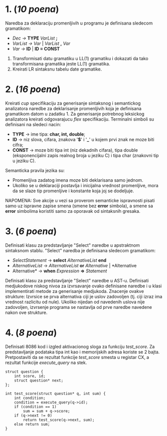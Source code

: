 ﻿# 1. (*10 poena*)

Naredba za deklaraciju promenljivih u programu je definisana sledecom gramatikom:
- *Dec ->* **TYPE** *VarList* **;**
- *VarList -> Var* | *VarList* **,** *Var*
- *Var ->* **ID** | **ID = CONST**

1) Transformisati datu gramatiku u LL(1) gramatiku i dokazati da tako transformisana gramatika jeste LL(1) gramatika.
1) Kreirati LR sintaksnu tabelu date gramatike.

# 2. (*16 poena*)

Kreirati *cup* specifikaciju za generisanje sintaksnog i semantickog analizatora naredbe za deklarisanje promenljivih koja je definisana gramatikom datom u zadatku 1. Za generisanje potrebnog leksickog analizatora kreirati odgovarajucu *flex* specifikaciju. Terminalni simboli su definisani na sledeci nacin:
- **TYPE** -> ime tipa: **char, int, double**;
- **ID** -> niz slova, cifara, znakova '**$**' i '**\_**' u kojem prvi znak ne moze biti cifra; 
- **CONST** -> moze biti tipa int (niz dekadnih cifara), tipa double (eksponencijalni zapis realnog broja u jeziku C) i tipa char (znakovni tip u jeziku C). 

Semanticka pravila jezika su:

- Promenljiva zadatog imena moze biti deklarisana samo jednom.
- Ukoliko se u deklaraciji postavlja i inicijalna vrednost promenljive, mora da se slaze tip promenljive i konstante koja joj se dodeljuje.

NAPOMENA: Sve akcije u vezi sa proverom semanticke ispravnosti pisati samo uz ispravne zapise smena (smene bez **error**  simbola), a smene sa **error**  simbolima koristiti samo za oporavak od sintaksnih gresaka.

# 3. (*6 poena*)

Definisati klasu za predstavljanje "Select" naredbe u apstraktnom sintaksnom stablu. "Select" naredba je definisana sledecom gramatikom: 

- *SelectStatement* -> **select** *AlternativeList* **end**
- *AlternativeList* -> *AlternativeList* **or** *Alternative* | *Alternative
- Alternative* -> **when** *Expression* **=>** *Statement*

Definisati klasu za predstavljanje "Select" naredbe u AST-u. Definisati medjukodove niskog nivoa za izvrsavanje ovako definisane naredbe i u klasi implementirati metode za generisanje medjukoda. Znacenje ovakve strukture: Izvrsice se prva alternativa ciji je uslov zadovoljen (tj. ciji izraz ima vrednost razlicitu od nule). Ukoliko nijedan od navedenih uslova nije zadovoljen, izvrsenje programa se nastavlja od prve naredbe navedene nakon ove strukture. 

# 4. (*8 poena*)

Definisati 8086 kod i izgled aktivacionog sloga za funkciju *test\_score*. Za predstavljanje podataka tipa int kao i memorijskih adresa koriste se 2 bajta. Pretpostaviti da se rezultat funkcije *test\_score* smesta u registar CX, a rezultat funkcije *execute\_query* na stek.

```
struct question { 
    int score, id;
    struct question* next; 
};

int test_score(struct question* q, int sum) {    
    int condition;
    condition = execute_query(q->id);
    if (condition == 1)
        sum = sum + q->score;
    if (q->next != 0)
        return test_score(q->next, sum);
    else return sum;
}
```